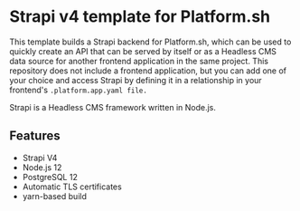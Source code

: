 # Strapi v4 template for Platform.sh

This template builds a Strapi backend for Platform.sh, which can be used to quickly create an API that can be served by itself or as a Headless CMS data source for another frontend application in the same project. This repository does not include a frontend application, but you can add one of your choice and access Strapi by defining it in a relationship in your frontend's `.platform.app.yaml file.`

Strapi is a Headless CMS framework written in Node.js.

## Features
- Strapi V4
- Node.js 12
- PostgreSQL 12
- Automatic TLS certificates
- yarn-based build
